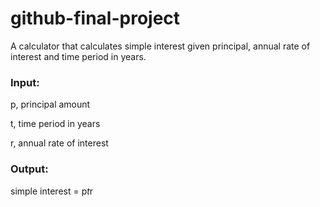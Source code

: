 # github-final-project

A calculator that calculates simple interest given principal, annual rate of interest and time period in years.

### Input:

   p, principal amount
   
   t, time period in years
   
   r, annual rate of interest
   
### Output:

   simple interest = p*t*r
